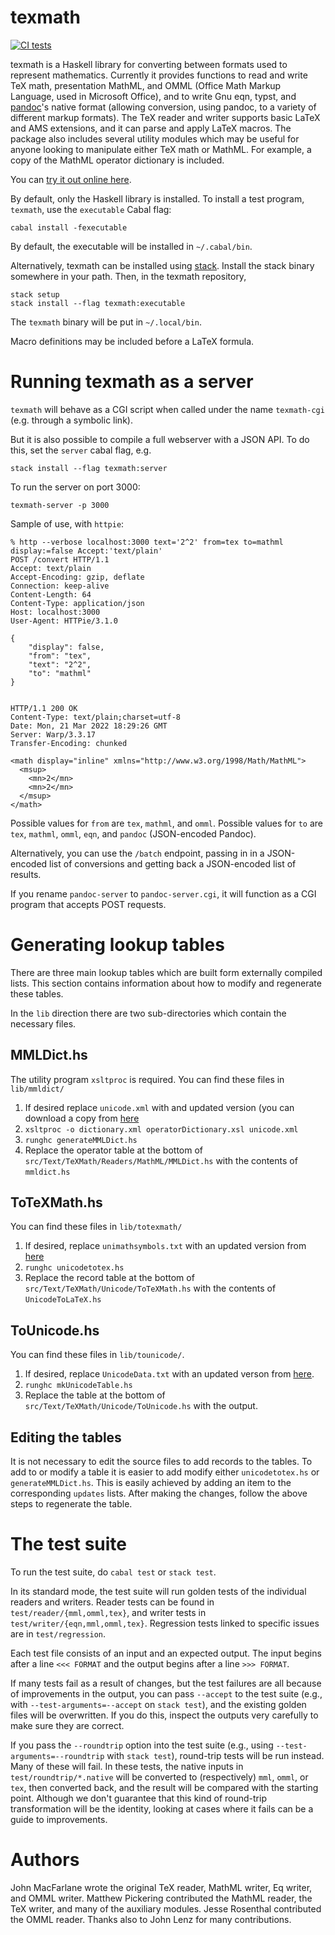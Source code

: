 # texmath

[![CI
tests](https://github.com/jgm/texmath/workflows/CI%20tests/badge.svg)](https://github.com/jgm/texmath/actions)

texmath is a Haskell library for converting between formats used to
represent mathematics.  Currently it provides functions to read and
write TeX math, presentation MathML, and OMML (Office Math Markup
Language, used in Microsoft Office), and to write Gnu eqn, typst, and
[pandoc]'s native format (allowing conversion, using pandoc, to
a variety of different markup formats).  The TeX reader and
writer supports basic LaTeX and AMS extensions, and it can parse
and apply LaTeX macros.  The package also includes several
utility modules which may be useful for anyone looking to
manipulate either TeX math or MathML.  For example, a copy of
the MathML operator dictionary is included.

[pandoc]: http://github.com/jgm/pandoc

You can [try it out online here](http://johnmacfarlane.net/texmath.html).

By default, only the Haskell library is installed.  To install a
test program, `texmath`, use the `executable` Cabal flag:

    cabal install -fexecutable

By default, the executable will be installed in `~/.cabal/bin`.

Alternatively, texmath can be installed using
[stack](https://github.com/commercialhaskell/stack).  Install
the stack binary somewhere in your path.  Then, in the texmath
repository,

    stack setup
    stack install --flag texmath:executable

The `texmath` binary will be put in `~/.local/bin`.

Macro definitions may be included before a LaTeX formula.

# Running texmath as a server

`texmath` will behave as a CGI script when called under the name
`texmath-cgi` (e.g. through a symbolic link).

But it is also possible to compile a full webserver with a JSON
API.  To do this, set the `server` cabal flag, e.g.

    stack install --flag texmath:server

To run the server on port 3000:

    texmath-server -p 3000

Sample of use, with `httpie`:

```
% http --verbose localhost:3000 text='2^2' from=tex to=mathml display:=false Accept:'text/plain'
POST /convert HTTP/1.1
Accept: text/plain
Accept-Encoding: gzip, deflate
Connection: keep-alive
Content-Length: 64
Content-Type: application/json
Host: localhost:3000
User-Agent: HTTPie/3.1.0

{
    "display": false,
    "from": "tex",
    "text": "2^2",
    "to": "mathml"
}


HTTP/1.1 200 OK
Content-Type: text/plain;charset=utf-8
Date: Mon, 21 Mar 2022 18:29:26 GMT
Server: Warp/3.3.17
Transfer-Encoding: chunked

<math display="inline" xmlns="http://www.w3.org/1998/Math/MathML">
  <msup>
    <mn>2</mn>
    <mn>2</mn>
  </msup>
</math>
```

Possible values for `from` are `tex`, `mathml`, and `omml`.
Possible values for `to` are `tex`, `mathml`, `omml`, `eqn`, and
`pandoc` (JSON-encoded Pandoc).

Alternatively, you can use the `/batch` endpoint, passing
in in a JSON-encoded list of conversions and getting back a
JSON-encoded list of results.

If you rename `pandoc-server` to `pandoc-server.cgi`, it will
function as a CGI program that accepts POST requests.

# Generating lookup tables

There are three main lookup tables which are built form externally compiled lists.
This section contains information about how to modify and regenerate these tables.

In the `lib` direction there are two sub-directories which contain the
necessary files.

## MMLDict.hs

The utility program `xsltproc` is required.
You can find these files in `lib/mmldict/`

  1. If desired replace `unicode.xml` with and updated version (you can download a copy from [here](http://www.w3.org/TR/xml-entity-names/#source)
  2. `xsltproc -o dictionary.xml operatorDictionary.xsl unicode.xml`
  3. `runghc generateMMLDict.hs`
  4. Replace the operator table at the bottom of `src/Text/TeXMath/Readers/MathML/MMLDict.hs` with the contents of `mmldict.hs`

## ToTeXMath.hs

You can find these files in `lib/totexmath/`

  1. If desired, replace `unimathsymbols.txt` with an updated version from [here](http://milde.users.sourceforge.net/LUCR/Math/)
  2. `runghc unicodetotex.hs`
  3. Replace the record table at the bottom of `src/Text/TeXMath/Unicode/ToTeXMath.hs` with the contents of `UnicodeToLaTeX.hs`

## ToUnicode.hs

You can find these files in `lib/tounicode/`.

  1. If desired, replace `UnicodeData.txt` with an updated verson from
     [here](ftp://ftp.unicode.org/Public/UNIDATA/UnicodeData.txt).
  2. `runghc mkUnicodeTable.hs`
  3. Replace the table at the bottom of
     `src/Text/TeXMath/Unicode/ToUnicode.hs` with the output.

## Editing the tables

It is not necessary to edit the source files to add records to
the tables.  To add to or modify a table it is easier to add
modify either `unicodetotex.hs` or `generateMMLDict.hs`. This is
easily achieved by adding an item to the corresponding `updates`
lists. After making the changes, follow the above steps to
regenerate the table.

# The test suite

To run the test suite, do `cabal test` or `stack test`.

In its standard mode, the test suite will run golden tests of
the individual readers and writers.  Reader tests can be found
in `test/reader/{mml,omml,tex}`, and writer tests in
`test/writer/{eqn,mml,omml,tex}`.  Regression tests linked
to specific issues are in `test/regression`.

Each test file consists of an input and an expected output.
The input begins after a line `<<< FORMAT` and the output
begins after a line `>>> FORMAT`.

If many tests fail as a result of changes, but the test
failures are all because of improvements in the output,
you can pass `--accept` to the test suite (e.g., with
`--test-arguments=--accept` on `stack test`), and the existing
golden files will be overwritten.  If you do this, inspect
the outputs very carefully to make sure they are correct.

If you pass the `--roundtrip` option into the test suite
(e.g., using `--test-arguments=--roundtrip` with `stack test`),
round-trip tests will be run instead.  Many of these will
fail. In these tests, the native inputs in `test/roundtrip/*.native`
will be converted to (respectively) `mml`, `omml`, or `tex`,
then converted back, and the result will be compared with the
starting point.  Although we don't guarantee that this kind
of round-trip transformation will be the identity, looking
at cases where it fails can be a guide to improvements.

# Authors

John MacFarlane wrote the original TeX reader, MathML writer, Eq
writer, and OMML writer.  Matthew Pickering contributed the
MathML reader, the TeX writer, and many of the auxiliary
modules.  Jesse Rosenthal contributed the OMML reader.  Thanks
also to John Lenz for many contributions.
